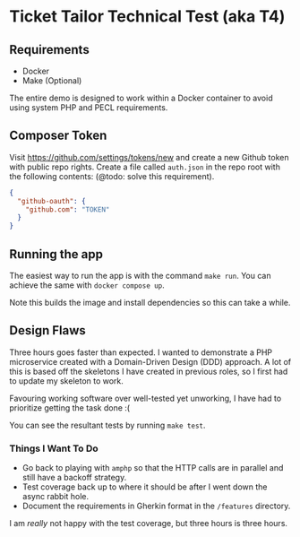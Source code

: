 # Ticket Tailor Technical Test (aka T4)

## Requirements
- Docker
- Make (Optional)

The entire demo is designed to work within a Docker container to avoid using system PHP and PECL requirements.

## Composer Token
Visit https://github.com/settings/tokens/new and create a new Github token with public repo rights.
Create a file called `auth.json` in the repo root with the following contents:
(@todo: solve this requirement).

```json
{
  "github-oauth": {
    "github.com": "TOKEN"
  }
}


```
## Running the app
The easiest way to run the app is with the command `make run`. You can achieve the same with `docker compose up`.

Note this builds the image and install dependencies so this can take a while.

## Design Flaws

Three hours goes faster than expected. I wanted to demonstrate a PHP microservice created with a Domain-Driven Design (DDD) approach. A lot of this is based off the skeletons I have created in previous roles, so I first had to update my skeleton to work.

Favouring working software over well-tested yet unworking, I have had to prioritize getting the task done :(

You can see the resultant tests by running `make test`.

### Things I Want To Do

- Go back to playing with `amphp` so that the HTTP calls are in parallel and still have a backoff strategy.
- Test coverage back up to where it should be after I went down the async rabbit hole.
- Document the requirements in Gherkin format in the `/features` directory.

I am *really* not happy with the test coverage, but three hours is three hours.
